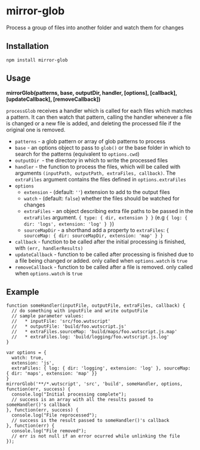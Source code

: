 # mirror-glob

Process a group of files into another folder and watch them for changes

## Installation

    npm install mirror-glob

## Usage

**mirrorGlob(patterns, base, outputDir, handler, [options], [callback], [updateCallback], [removeCallback])**

`processGlob` receives a handler which is called for each files which matches a pattern. It can then watch that pattern, calling the handler whenever a file is changed or a new file is added, and deleting the processed file if the original one is removed.

* `patterns` - a glob pattern or array of glob patterns to process
* `base` - an options object to pass to `glob()` or the base folder in which to search for the patterns (equivalent to `options.cwd`)
* `outputDir `- the directory in which to write the processed files
* `handler` - the function to process the files, which will be called with arguments `(inputPath, outputPath, extraFiles, callback)`. The `extraFiles` argument contains the files defined in `options.extraFiles`
* `options`
  * `extension` - (default: `''`) extension to add to the output files
  * `watch` - (default: `false`) whether the files should be watched for changes
  * `extraFiles` - an object describing extra file paths to be passed in the `extraFiles` argument. `{ type: { dir, extension } }` (e.g `{ log: { dir: 'logs', extension: 'log' } }`)
  * `sourceMapDir` - a shorthand add a property to `extraFiles`: `{ sourceMap: { dir: sourceMapDir, extension: 'map' } }`
* `callback` - function to be called after the initial processing is finished, with `(err, handlerResults)`
* `updateCallback` - function to be called after processing is finished due to a file being changed or added. only called when `options.watch` is `true`
* `removeCallback` - function to be called after a file is removed. only called when `options.watch` is `true`


## Example

    function someHandler(inputFile, outputFile, extraFiles, callback) {
      // do something with inputFile and write outputFile
      // sample parameter values:
      //   * inputFile: 'src/foo.wutscript'
      //   * outputFile: 'build/foo.wutscript.js'
      //   * extraFiles.sourceMap: 'build/maps/foo.wutscript.js.map'
      //   * extraFiles.log: 'build/logging/foo.wutscript.js.log'
    }

    var options = {
      watch: true,
      extension: 'js',
      extraFiles: { log: { dir: 'logging', extension: 'log' }, sourceMap: { dir: 'maps', extension: 'map' }}
    }
    mirrorGlob('**/*.wutscript', 'src', 'build', someHandler, options, function(err, success) {
      console.log("Initial processing complete");
      // success is an array with all the results passed to someHandler()'s callback
    }, function(err, success) {
      console.log("File reprocessed");
      // success is the result passed to someHandler()'s callback
    }, function(err) {
      console.log("File removed");
      // err is not null if an error ocurred while unlinking the file
    });

